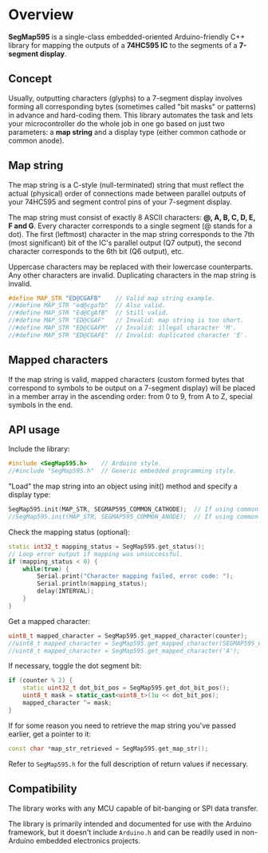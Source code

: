 # Overview

**SegMap595** is a single-class embedded-oriented Arduino-friendly C++ library
for mapping the outputs of a **74HC595 IC** to the segments of a **7-segment display**.

## Concept

Usually, outputting characters (glyphs) to a 7-segment display involves forming all corresponding bytes
(sometimes called "bit masks" or patterns) in advance and hard-coding them. This library automates
the task and lets your microcontroller do the whole job in one go based on just two parameters:
a **map string** and a display type (either common cathode or common anode).

## Map string

The map string is a C-style (null-terminated) string that must reflect the actual (physical) order
of connections made between parallel outputs of your 74HC595 and segment control pins of your 7-segment display.

The map string must consist of exactly 8 ASCII characters: **@, A, B, C, D, E, F and G**. Every character
corresponds to a single segment (@ stands for a dot). The first (leftmost) character in the map string
corresponds to the 7th (most significant) bit of the IC's parallel output (Q7 output), the second
character corresponds to the 6th bit (Q6 output), etc.

Uppercase characters may be replaced with their lowercase counterparts. Any other characters are invalid.
Duplicating characters in the map string is invalid.

```cpp
#define MAP_STR "ED@CGAFB"    // Valid map string example.
//#define MAP_STR "ed@cgafb"  // Also valid.
//#define MAP_STR "Ed@CgAfB"  // Still valid.
//#define MAP_STR "ED@CGAF"   // Invalid: map string is too short.
//#define MAP_STR "ED@CGAFM"  // Invalid: illegal character 'M'.
//#define MAP_STR "ED@CGAFE"  // Invalid: duplicated character 'E'.
```

## Mapped characters

If the map string is valid, mapped characters (custom formed bytes that correspond to symbols to be output
on a 7-segment display) will be placed in a member array in the ascending order: from 0 to 9, from A to Z,
special symbols in the end.

## API usage

Include the library:
```cpp
#include <SegMap595.h>    // Arduino style.
//#include "SegMap595.h"  // Generic embedded programming style.
```

"Load" the map string into an object using init() method and specify a display type:
```cpp
SegMap595.init(MAP_STR, SEGMAP595_COMMON_CATHODE);  // If using common cathode display.
//SegMap595.init(MAP_STR, SEGMAP595_COMMON_ANODE);  // If using common anode display.
```

Check the mapping status (optional):
```cpp
static int32_t mapping_status = SegMap595.get_status();
// Loop error output if mapping was unsuccessful.
if (mapping_status < 0) {
    while(true) {
        Serial.print("Character mapping failed, error code: ");
        Serial.println(mapping_status);
        delay(INTERVAL);
    }
}
```

Get a mapped character:
```cpp
uint8_t mapped_character = SegMap595.get_mapped_character(counter);             // Get by an incremental index.
//uint8_t mapped_character = SegMap595.get_mapped_character(SEGMAP595_CHAR_A);  // Get by an index macro name.
//uint8_t mapped_character = SegMap595.get_mapped_character('A');               // Get by character (case insensitive).
```

If necessary, toggle the dot segment bit:

```cpp
if (counter % 2) {
    static uint32_t dot_bit_pos = SegMap595.get_dot_bit_pos();
    uint8_t mask = static_cast<uint8_t>(1u << dot_bit_pos);
    mapped_character ^= mask;
}
```

If for some reason you need to retrieve the map string you've passed earlier, get a pointer to it:
```cpp
const char *map_str_retrieved = SegMap595.get_map_str();
```

Refer to `SegMap595.h` for the full description of return values if necessary.

## Compatibility

The library works with any MCU capable of bit-banging or SPI data transfer.

The library is primarily intended and documented for use with the Arduino framework, but it doesn't
include `Arduino.h` and can be readily used in non-Arduino embedded electronics projects. 
